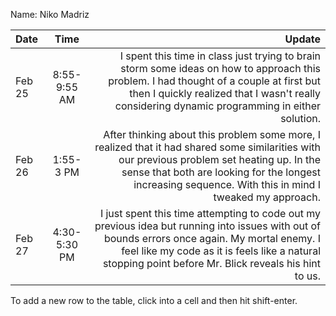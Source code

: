 Name: Niko Madriz

| Date   |     Time     |                                                                                                                                                                                                                                                  Update |
|:-------|:------------:|--------------------------------------------------------------------------------------------------------------------------------------------------------------------------------------------------------------------------------------------------------:|
| Feb 25 | 8:55-9:55 AM |               I spent this time in class just trying to brain storm some ideas on how to approach this problem. I had thought of a couple at first but then I quickly realized that I wasn't really considering dynamic programming in either solution. |
| Feb 26 |  1:55-3 PM   | After thinking about this problem some more, I realized that it had shared some similarities with our previous problem set heating up. In the sense that both are looking for the longest increasing sequence. With this in mind I tweaked my approach. |
| Feb 27 | 4:30-5:30 PM | I just spent this time attempting to code out my previous idea but running into issues with out of bounds errors once again. My mortal enemy. I feel like my code as it is feels like a natural stopping point before Mr. Blick reveals his hint to us. |


To add a new row to the table, click into a cell and then hit shift-enter.